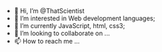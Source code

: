 - 👋 Hi, I’m @ThatScientist
- 👀 I’m interested in Web development languages;
- 🌱 I’m currently JavaScript, html, css3;
- 💞️ I’m looking to collaborate on ...
- 📫 How to reach me ...

<!---
ThatScientist/ThatScientist is a ✨ special ✨ repository because its `README.md` (this file) appears on your GitHub profile.
You can click the Preview link to take a look at your changes.
--->
